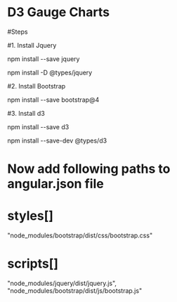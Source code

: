 # D3 Gauge Charts

#Steps

#1. Install Jquery

npm install --save jquery

npm install -D @types/jquery

#2. Install Bootstrap

npm install --save bootstrap@4

#3. Install d3

npm install --save d3

npm install --save-dev @types/d3

# Now add following paths to angular.json file

# styles[]
"node_modules/bootstrap/dist/css/bootstrap.css"

# scripts[]
"node_modules/jquery/dist/jquery.js",
"node_modules/bootstrap/dist/js/bootstrap.js"




